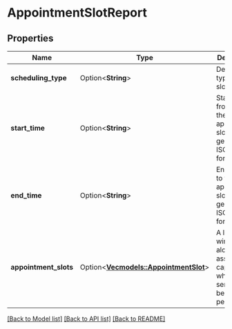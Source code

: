 # AppointmentSlotReport

## Properties

Name | Type | Description | Notes
------------ | ------------- | ------------- | -------------
**scheduling_type** | Option<**String**> | Defines the type of slots. | [optional]
**start_time** | Option<**String**> | Start Time from which the appointment slots are generated in ISO 8601 format. | [optional]
**end_time** | Option<**String**> | End Time up to which the appointment slots are generated in ISO 8601 format. | [optional]
**appointment_slots** | Option<[**Vec<models::AppointmentSlot>**](AppointmentSlot.md)> | A list of time windows along with associated capacity in which the service can be performed. | [optional]

[[Back to Model list]](../README.md#documentation-for-models) [[Back to API list]](../README.md#documentation-for-api-endpoints) [[Back to README]](../README.md)



